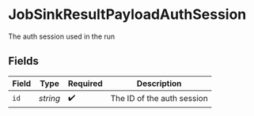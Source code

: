 # JobSinkResultPayloadAuthSession

The auth session used in the run


## Fields

| Field                      | Type                       | Required                   | Description                |
| -------------------------- | -------------------------- | -------------------------- | -------------------------- |
| `id`                       | *string*                   | :heavy_check_mark:         | The ID of the auth session |